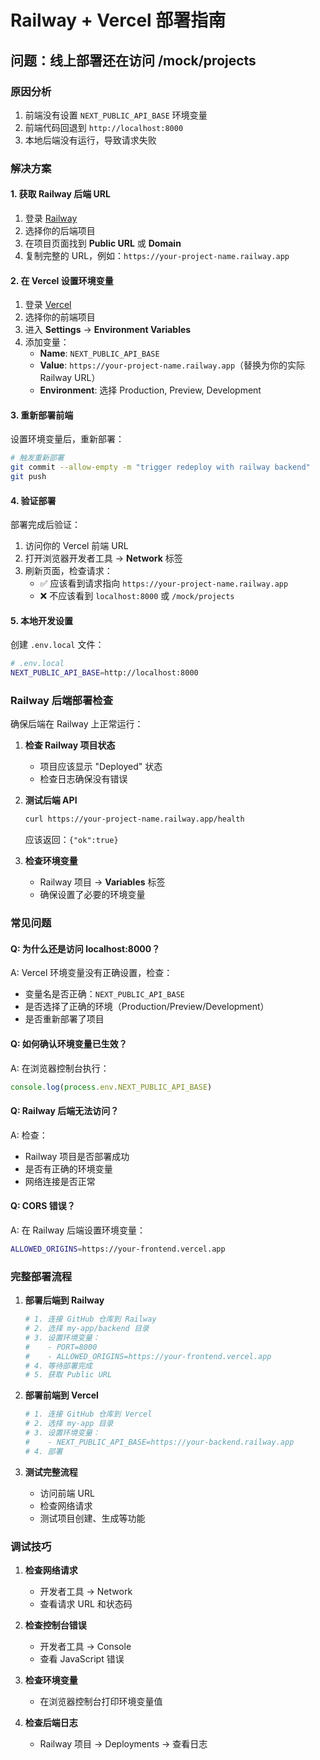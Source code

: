 # Railway + Vercel 部署指南

## 问题：线上部署还在访问 /mock/projects

### 原因分析
1. 前端没有设置 `NEXT_PUBLIC_API_BASE` 环境变量
2. 前端代码回退到 `http://localhost:8000`
3. 本地后端没有运行，导致请求失败

### 解决方案

#### 1. 获取 Railway 后端 URL

1. 登录 [Railway](https://railway.app)
2. 选择你的后端项目
3. 在项目页面找到 **Public URL** 或 **Domain**
4. 复制完整的 URL，例如：`https://your-project-name.railway.app`

#### 2. 在 Vercel 设置环境变量

1. 登录 [Vercel](https://vercel.com)
2. 选择你的前端项目
3. 进入 **Settings** → **Environment Variables**
4. 添加变量：
   - **Name**: `NEXT_PUBLIC_API_BASE`
   - **Value**: `https://your-project-name.railway.app`（替换为你的实际 Railway URL）
   - **Environment**: 选择 Production, Preview, Development

#### 3. 重新部署前端

设置环境变量后，重新部署：

```bash
# 触发重新部署
git commit --allow-empty -m "trigger redeploy with railway backend"
git push
```

#### 4. 验证部署

部署完成后验证：

1. 访问你的 Vercel 前端 URL
2. 打开浏览器开发者工具 → **Network** 标签
3. 刷新页面，检查请求：
   - ✅ 应该看到请求指向 `https://your-project-name.railway.app`
   - ❌ 不应该看到 `localhost:8000` 或 `/mock/projects`

#### 5. 本地开发设置

创建 `.env.local` 文件：

```bash
# .env.local
NEXT_PUBLIC_API_BASE=http://localhost:8000
```

### Railway 后端部署检查

确保后端在 Railway 上正常运行：

1. **检查 Railway 项目状态**
   - 项目应该显示 "Deployed" 状态
   - 检查日志确保没有错误

2. **测试后端 API**
   ```bash
   curl https://your-project-name.railway.app/health
   ```
   应该返回：`{"ok":true}`

3. **检查环境变量**
   - Railway 项目 → **Variables** 标签
   - 确保设置了必要的环境变量

### 常见问题

#### Q: 为什么还是访问 localhost:8000？
A: Vercel 环境变量没有正确设置，检查：
- 变量名是否正确：`NEXT_PUBLIC_API_BASE`
- 是否选择了正确的环境（Production/Preview/Development）
- 是否重新部署了项目

#### Q: 如何确认环境变量已生效？
A: 在浏览器控制台执行：
```javascript
console.log(process.env.NEXT_PUBLIC_API_BASE)
```

#### Q: Railway 后端无法访问？
A: 检查：
- Railway 项目是否部署成功
- 是否有正确的环境变量
- 网络连接是否正常

#### Q: CORS 错误？
A: 在 Railway 后端设置环境变量：
```bash
ALLOWED_ORIGINS=https://your-frontend.vercel.app
```

### 完整部署流程

1. **部署后端到 Railway**
   ```bash
   # 1. 连接 GitHub 仓库到 Railway
   # 2. 选择 my-app/backend 目录
   # 3. 设置环境变量：
   #    - PORT=8000
   #    - ALLOWED_ORIGINS=https://your-frontend.vercel.app
   # 4. 等待部署完成
   # 5. 获取 Public URL
   ```

2. **部署前端到 Vercel**
   ```bash
   # 1. 连接 GitHub 仓库到 Vercel
   # 2. 选择 my-app 目录
   # 3. 设置环境变量：
   #    - NEXT_PUBLIC_API_BASE=https://your-backend.railway.app
   # 4. 部署
   ```

3. **测试完整流程**
   - 访问前端 URL
   - 检查网络请求
   - 测试项目创建、生成等功能

### 调试技巧

1. **检查网络请求**
   - 开发者工具 → Network
   - 查看请求 URL 和状态码

2. **检查控制台错误**
   - 开发者工具 → Console
   - 查看 JavaScript 错误

3. **检查环境变量**
   - 在浏览器控制台打印环境变量值

4. **检查后端日志**
   - Railway 项目 → Deployments → 查看日志
